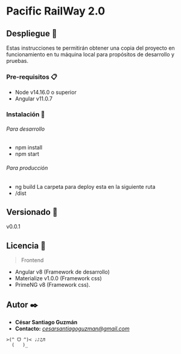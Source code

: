 # Pacific RailWay 2.0

## Despliegue 🚀
Estas instrucciones te permitirán obtener una copia del proyecto en funcionamiento en tu máquina local para propósitos de desarrollo y pruebas.

### Pre-requisitos 📋

- Node v14.16.0 o superior
- Angular v11.0.7

### Instalación 🔧
###### Para desarrollo
- npm install
- npm start
###### Para producción
- ng build
La carpeta para deploy esta en la siguiente ruta
- /dist

## Versionado 📌

v0.0.1

## Licencia 📄

>Frontend
* Angular v8 (Framework de desarrollo)
* Materialize v1.0.0 (Framework css)
* PrimeNG v8 (Framework css).

## Autor ✒️
* **César Santiago Guzmán**
* **Contacto:** *cesarsantiagoguzman@gmail.com*
```
>(^ ᗜ ^)< ♩♪♫♬
  (   )_
```
